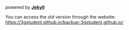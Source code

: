 powered by [**Jekyll**](https://github.com/jekyll/jekyll)

You can access the old version through the website: https://3gstudent.github.io/backup-3gstudent.github.io/
